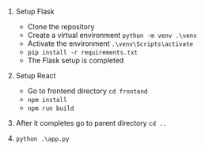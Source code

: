 1. Setup Flask
    - Clone the repository   
    - Create a virtual environment `python -m venv .\venv `    
    - Activate the environment `.\venv\Scripts\activate`    
    - `pip install -r requirements.txt`    
    - The Flask setup is completed   

2. Setup React
    - Go to frontend directory `cd frontend`
    - `npm install`
    - `npm run build`

3. After it completes go to parent directory `cd ..`

4. `python .\app.py`
